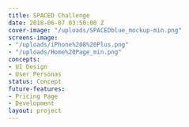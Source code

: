 ```yaml
---
title: SPACED Challenge
date: 2018-06-07 03:50:00 Z
cover-image: "/uploads/SPACEDblue_mockup-min.png"
screens-image:
- "/uploads/iPhone%208%20Plus.png"
- "/uploads/Home%20Page_min.png"
concepts:
- UI Design
- User Personas
status: Concept
future-features:
- Pricing Page
- Development
layout: project
---
```


